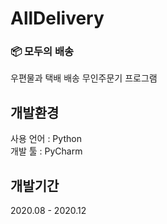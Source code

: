# AllDelivery
### 📦 모두의 배송
우편물과 택배 배송 무인주문기 프로그램<br/>

## 개발환경
사용 언어 : Python <br/>
개발 툴 : PyCharm

## 개발기간
2020.08 - 2020.12
